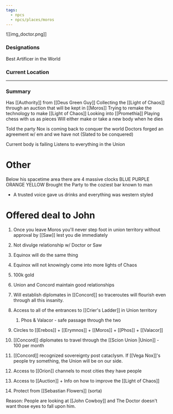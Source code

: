 ```yaml
---
tags:
  - npcs
  - npcs/places/moros
---
```

![[img_doctor.png]]

### Designations
Best Artificer in the World

### Current Location


___
### Summary
Has [[Authority]] from [[Deus Green Guy]]
Collecting the [[Light of Chaos]] through an auction that will be kept in [[Moros]]
Trying to remake the technology to make [[Light of Chaos]]
Looking into [[Promethia]] 
Playing chess with us as pieces
Will either make or take a new body when he dies

Told the party Nox is coming back to conquer the world Doctors forged an agreement w/ em and we have not (Slated to be conquered)

Current body is failing
Listens to everything in the Union 

# Other
Below his spacetime area there are 4 massive clocks BLUE PURPLE ORANGE YELLOW
Brought the Party to the coziest bar known to man
- A trusted voice gave us drinks and everything was western styled

# Offered deal to John
1. Once you leave Moros you'll never step foot in union territory without approval by [[Saw]] lest you die immediately 
2. Not divulge relationship w/ Doctor or Saw
3. Equinox will do the same thing
4. Equinox will not knowingly come into more lights of Chaos

5. 100k gold
6. Union and Concord maintain good relationships 
7. Will establish diplomates in [[Concord]] so traceroutes will flourish even through all this insanity.  
8. Access to all of the entrances to [[Crier's Ladder]] in Union territory
	1. Phos & Valacor - safe passage through the two
9. Circles to [[Erebos]] + [[Erymnos]] + [[Moros]] + [[Phos]] + [[Valacor]]
10. [[Concord]] diplomates to travel through the [[Scion Union |Union]] - 100 per month
11. [[Concord]] recognized sovereignty post cataclysm. If [[Vega Nox]]'s people try something, the Union will be on our side. 
12. Access to [[Orion]] channels to most cities they have people
13. Access to [[Auction]] + Info on how to improve the [[Light of Chaos]]
14. Protect from [[Sebastian Flowers]] (sorta)

Reason: People are looking at [[John Cowboy]] and The Doctor doesn't want those eyes to fall upon him.